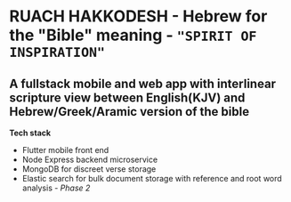 # RUACH HAKKODESH - Hebrew for the "Bible" meaning - `"SPIRIT OF INSPIRATION"`

## A fullstack mobile and web app with interlinear scripture view between English(KJV) and Hebrew/Greek/Aramic version of the bible

**Tech stack**
* Flutter mobile front end
* Node Express backend microservice
* MongoDB for discreet verse storage
* Elastic search for bulk document storage with reference and root word analysis - _Phase 2_